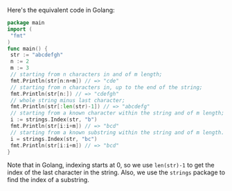 Here's the equivalent code in Golang:
```go
package main
import (
 "fmt"
)
func main() {
 str := "abcdefgh"
 n := 2
 m := 3
 // starting from n characters in and of m length;
 fmt.Println(str[n:n+m]) // => "cde"
 // starting from n characters in, up to the end of the string;
 fmt.Println(str[n:]) // => "cdefgh"
 // whole string minus last character;
 fmt.Println(str[:len(str)-1]) // => "abcdefg"
 // starting from a known character within the string and of m length;
 i := strings.Index(str, "b")
 fmt.Println(str[i:i+m]) // => "bcd"
 // starting from a known substring within the string and of m length. 
 i = strings.Index(str, "bc")
 fmt.Println(str[i:i+m]) // => "bcd"
}
``` 
Note that in Golang, indexing starts at 0, so we use `len(str)-1` to get the index of the last character in the string. Also, we use the `strings` package to find the index of a substring.

